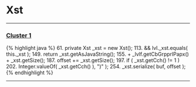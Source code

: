 # Xst

***

### [Cluster 1](./1)
{% highlight java %}
61. private Xst _xst = new Xst();
113.             && lvl._xst.equals( this._xst );
149.     return _xst.getAsJavaString();
155.             + _lvlf.getCbGrpprlPapx() + _xst.getSize();
187.     offset += _xst.getSize();
197.         if ( _xst.getCch() != 1 )
202.                     Integer.valueOf( _xst.getCch() ), ")" );
254.     _xst.serialize( buf, offset );
{% endhighlight %}

***

